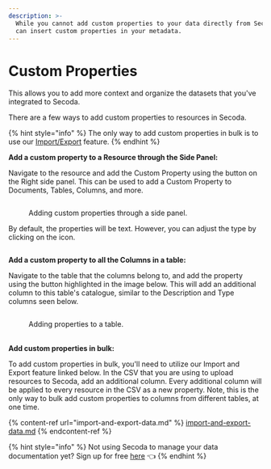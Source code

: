 ```yaml
---
description: >-
  While you cannot add custom properties to your data directly from Secoda, you
  can insert custom properties in your metadata.
---
```


# Custom Properties

This allows you to add more context and organize the datasets that you've integrated to Secoda.

There are a few ways to add custom properties to resources in Secoda.

{% hint style="info" %}
The only way to add custom properties in bulk is to use our [Import/Export](import-and-export-data.md) feature.&#x20;
{% endhint %}

**Add a custom property to a Resource through the Side Panel:**&#x20;

Navigate to the resource and add the Custom Property using the button on the Right side panel. This can be used to add a Custom Property to Documents, Tables, Columns, and more.

<figure><img src="https://secoda-public-media-assets.s3.amazonaws.com/Screenshot%202023-06-09%20at%2012.17.15%20PM.png" alt=""><figcaption><p>Adding custom properties through a side panel.</p></figcaption></figure>

By default, the properties will be text. However, you can adjust the type by clicking on the icon.&#x20;

<figure><img src="https://secoda-public-media-assets.s3.amazonaws.com/04022502-77d4-40b3-9e35-f81d0ba13915.png" alt=""></figure>

**Add a custom property to all the Columns in a table:**&#x20;

Navigate to the table that the columns belong to, and add the property using the button highlighted in the image below. This will add an additional column to this table's catalogue, similar to the Description and Type columns seen below.

<figure><img src="https://secoda-public-media-assets.s3.amazonaws.com/Screenshot%202023-06-09%20at%2012.18.45%20PM.png" alt=""><figcaption><p>Adding properties to a table.</p></figcaption></figure>

\
**Add custom properties in bulk:**&#x20;

To add custom properties in bulk, you'll need to utilize our Import and Export feature linked below. In the CSV that you are using to upload resources to Secoda, add an additional column. Every additional column will be applied to every resource in the CSV as a new property. Note, this is the only way to bulk add custom properties to columns from different tables, at one time.

{% content-ref url="import-and-export-data.md" %}
[import-and-export-data.md](import-and-export-data.md)
{% endcontent-ref %}

{% hint style="info" %}
Not using Secoda to manage your data documentation yet? Sign up for free [here](http://app.secoda.co/) 👈
{% endhint %}
